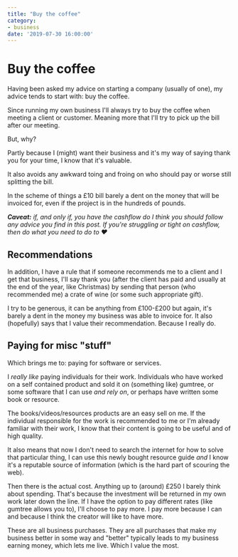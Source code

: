```yaml
---
title: "Buy the coffee"
category:
- business
date: '2019-07-30 16:00:00'
---
```


# Buy the coffee

Having been asked my advice on starting a company (usually of one), my advice tends to start with: buy the coffee.

Since running my own business I'll always try to buy the coffee when meeting a client or customer. Meaning more that I'll try to pick up the bill after our meeting.

But, why?

<!--more-->

Partly because I (might) want their business and it's my way of saying thank you for your time, I know that it's valuable.

It also avoids any awkward toing and froing on who should pay or worse still splitting the bill.

In the scheme of things a £10 bill barely a dent on the money that will be invoiced for, even if the project is in the hundreds of pounds.

***Caveat:** if, and only if, you have the cashflow do I think you should follow any advice you find in this post. If you're struggling or tight on cashflow, then do what you need to do to ❤️*

## Recommendations

In addition, I have a rule that if someone recommends me to a client and I get that business, I'll say thank you (after the client has paid and usually at the end of the year, like Christmas) by sending that person (who recommended me) a crate of wine (or some such appropriate gift).

I try to be generous, it can be anything from £100-£200 but again, it's barely a dent in the money my business was able to invoice for. It also (hopefully) says that I value their recommendation. Because I really do.

## Paying for misc "stuff"

Which brings me to: paying for software or services.

I _really like_ paying individuals for their work. Individuals who have worked on a self contained product and sold it on (something like) gumtree, or some software that I can use *and rely on*, or perhaps have written some book or resource.

The books/videos/resources products are an easy sell on me. If the individual responsible for the work is recommended to me or I'm already familiar with their work, I know that their content is going to be useful and of high quality.

It also means that now I don't need to search the internet for how to solve that particular thing, I can use this newly bought resource guide _and_ I know it's a reputable source of information (which is the hard part of scouring the web).

Then there is the actual cost. Anything up to (around) £250 I barely think about spending. That's because the investment will be returned in my own work later down the line. If I have the option to pay different rates (like gumtree allows you to), I'll choose to pay more. I pay more because I can and because I think the creator will like to have more.

These are all business purchases. They are all purchases that make my business better in some way and "better" typically leads to my business earning money, which lets me live. Which I value the most.


